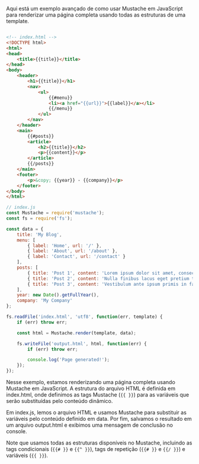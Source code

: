 Aqui está um exemplo avançado de como usar Mustache em JavaScript para renderizar uma página completa usando todas as estruturas de uma template.


```html

<!-- index.html -->
<!DOCTYPE html>
<html>
<head>
    <title>{{title}}</title>
</head>
<body>
    <header>
        <h1>{{title}}</h1>
        <nav>
            <ul>
                {{#menu}}
                <li><a href="{{url}}">{{label}}</a></li>
                {{/menu}}
            </ul>
        </nav>
    </header>
    <main>
        {{#posts}}
        <article>
            <h2>{{title}}</h2>
            <p>{{content}}</p>
        </article>
        {{/posts}}
    </main>
    <footer>
        <p>&copy; {{year}} - {{company}}</p>
    </footer>
</body>
</html>
```

```javascript
// index.js
const Mustache = require('mustache');
const fs = require('fs');

const data = {
	title: 'My Blog',
	menu: [
		{ label: 'Home', url: '/' },
		{ label: 'About', url: '/about' },
		{ label: 'Contact', url: '/contact' }
	],
	posts: [
		{ title: 'Post 1', content: 'Lorem ipsum dolor sit amet, consectetur adipiscing elit.' },
		{ title: 'Post 2', content: 'Nulla finibus lacus eget pretium tincidunt.' },
		{ title: 'Post 3', content: 'Vestibulum ante ipsum primis in faucibus orci luctus et ultrices posuere cubilia Curae.' }
	],
	year: new Date().getFullYear(),
	company: 'My Company'
};

fs.readFile('index.html', 'utf8', function(err, template) {
	if (err) throw err;

	const html = Mustache.render(template, data);

	fs.writeFile('output.html', html, function(err) {
		if (err) throw err;

		console.log('Page generated!');
	});
});
```

Nesse exemplo, estamos renderizando uma página completa usando Mustache em JavaScript. A estrutura do arquivo HTML é definida em index.html, onde definimos as tags Mustache (`{{ }}`) para as variáveis que serão substituídas pelo conteúdo dinâmico.

Em index.js, lemos o arquivo HTML e usamos Mustache para substituir as variáveis pelo conteúdo definido em data. Por fim, salvamos o resultado em um arquivo output.html e exibimos uma mensagem de conclusão no console.

Note que usamos todas as estruturas disponíveis no Mustache, incluindo as tags condicionais (`{{# }}` e `{{^ }}`), tags de repetição (`{{# }}` e `{{/ }}`) e variáveis (`{{ }}`).
